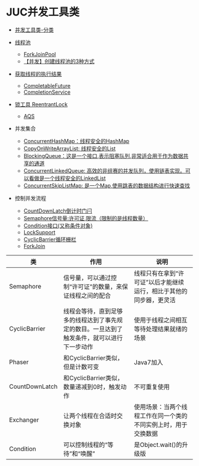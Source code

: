 # JUC并发工具类


* [并发工具类-分类](./img/并发工具类-分类.png)
* [线程池](线程池.md)

  * [ForkJoinPool](ForkJoinPool.md)
  * [【并发】创建线程池的3种方式](【并发】创建线程池的3种方式.md)

* [获取线程的执行结果](获取线程的执行结果.md)

  * [CompletableFuture](CompletableFuture.md)
  * [CompletionService](CompletionService.md)

* [锁工具 ReentrantLock](lock.md)
  * [AQS](AQS.md)

* 并发集合
    * [ConcurrentHashMap：线程安全的HashMap](ConcurrentHashMap线程安全的HashMap.md)
    * [CopyOnWriteArrayList: 线程安全的List](CopyOnWriteArrayList线程安全的List.md)
    * [BlockingQueue：这是一个接口,表示阻塞队列,非常适合用于作为数据共享的通道](BlockingQueue.md)
    * [ConcurrentLinkedQueue: 高效的非组赛的并发队列，使用链表实现。可以看做是一个线程安全的LinkedList](ConcurrentLinkedQueue.md)
    * [ConcurrentSkipListMap: 是一个Map,使用跳表的数据结构进行快速查找](ConcurrentSkipListMap.md)
* 控制并发流程
    * [CountDownLatch倒计时门闩](CountDownLatch倒计时门闩.md)
    * [Semaphore信号量:许可证,限流（限制的是线程数量）](Semaphore信号量.md)
    * [Condition接口(又称条件对象)](Condition接口.md)
    * [LockSupport](LockSupport.md)
    * [CyclicBarrier循环栅栏](CyclicBarrier循环栅栏.md)
    * [ForkJoin](ForkJoin.md)


| 类               | 作用                                                                                       | 说明                                                               |
| ---------------- | ---------------                                                                            | ---------------                                                    |
| Semaphore        | 信号量，可以通过控制“许可证”的数量，来保证线程之间的配合                                   | 线程只有在拿到“许可证”以后才能继续运行，相比于其他的同步器，更灵活 |
| CyclicBarrier    | 线程会等待，直到足够多的线程达到了事先规定的数目。一旦达到了触发条件，就可以进行下一步动作 | 使用于线程之间相互等待处理结果就绪的场景                           |
| Phaser           | 和CyclicBarrier类似，但是计数可变                                                          | Java7加入                                                          |
| CountDownLatch   | 和CyclicBarrier类似，数量递减到0时，触发动作                                               | 不可重复使用                                                       |
| Exchanger        | 让两个线程在合适时交换对象                                                                 | 使用场景：当两个线程工作在同一个类的不同实例上时，用于交换数据     |
| Condition        | 可以控制线程的“等待”和“唤醒”                                                               | 是Object.wait()的升级版                                            |

















































